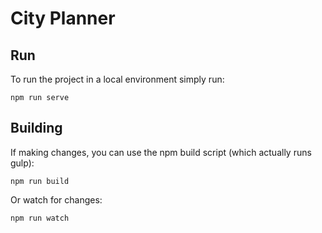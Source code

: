 # City Planner

## Run

To run the project in a local environment simply run:

```
npm run serve
```

## Building

If making changes, you can use the npm build script (which actually runs gulp):

```
npm run build
```

Or watch for changes:

```
npm run watch
```
